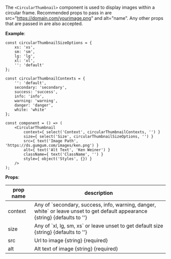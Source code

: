 The `<CircularThumbnail>` component is used to display images within a circular frame. Recommended props to pass in are src="https://domain.com/yourimage.png" and alt="name". Any other props that are passed in are also accepted.

**Example**:
```
const circularThumbnailSizeOptions = {
    xs: 'xs',
    sm: 'sm',
    lg: 'lg',
    xl: 'xl',
    '': 'default'
};

const circularThumbnailContexts = {
    '': 'default',
    secondary: 'secondary',
    success: 'success',
    info: 'info',
    warning: 'warning',
    danger: 'danger',
    white: 'white'
};

const component = () => (
    <CircularThumbnail
        context={ select('Context', circularThumbnailContexts, '') }
        size={ select('Size', circularThumbnailSizeOptions, '') }
        src={ text('Image Path', 'https://ds.gumgum.com/images/ken.png') }
        alt={ text('Alt Text', 'Ken Weiner') }
        className={ text('ClassName', '') }
        style={ object('Styles', {}) }
    />
);
```

**Props**:

**prop name**   | **description**
----------------|------------
context         | Any of \`secondary, success, info, warning, danger, white\` or leave unset to get default appearance  {string} {defaults to ''}
size            | Any of \`xl, lg, sm, xs\` or leave unset to get default size  {string} {defaults to ''}
src             | Url to image {string} {required}
alt             | Alt text of image {string} {required}
